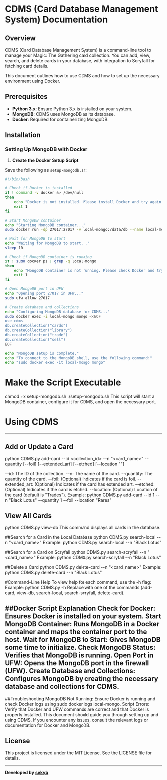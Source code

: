 # CDMS (Card Database Management System) Documentation

## Overview

CDMS (Card Database Management System) is a command-line tool to manage your Magic: The Gathering card collection. You can add, view, search, and delete cards in your database, with integration to Scryfall for fetching card details.

This document outlines how to use CDMS and how to set up the necessary environment using Docker.

## Prerequisites

- **Python 3.x**: Ensure Python 3.x is installed on your system.
- **MongoDB**: CDMS uses MongoDB as its database.
- **Docker**: Required for containerizing MongoDB.

## Installation

### Setting Up MongoDB with Docker

1. **Create the Docker Setup Script**

Save the following as `setup-mongodb.sh`:

```bash
#!/bin/bash

# Check if Docker is installed
if ! command -v docker &> /dev/null
then
    echo "Docker is not installed. Please install Docker and try again."
    exit 1
fi

# Start MongoDB container
echo "Starting MongoDB container..."
sudo docker run -dp 27017:27017 -v local-mongo:/data/db --name local-mongo --restart=always mongo:latest

# Wait for MongoDB to start
echo "Waiting for MongoDB to start..."
sleep 10

# Check if MongoDB container is running
if ! sudo docker ps | grep -q local-mongo
then
    echo "MongoDB container is not running. Please check Docker and try again."
    exit 1
fi

# Open MongoDB port in UFW
echo "Opening port 27017 in UFW..."
sudo ufw allow 27017

# Create database and collections
echo "Configuring MongoDB database for CDMS..."
sudo docker exec -i local-mongo mongo <<EOF
use cdms
db.createCollection("cards")
db.createCollection("library")
db.createCollection("trade")
db.createCollection("sell")
EOF

echo "MongoDB setup is complete."
echo "To connect to the MongoDB shell, use the following command:"
echo "sudo docker exec -it local-mongo mongo"
```

# Make the Script Executable
chmod +x setup-mongodb.sh
./setup-mongodb.sh
This script will start a MongoDB container, configure it for CDMS, and open the necessary port.

# Using CDMS
---
## Add or Update a Card
python CDMS.py add-card --id <collection_id> --n "<card_name>" --quantity <quantity> [--foil] [--extended_art] [--etched] [--location "<location>"]

--id: The ID of the collection.
--n: The name of the card.
--quantity: The quantity of the card.
--foil: (Optional) Indicates if the card is foil.
--extended_art: (Optional) Indicates if the card has extended art.
--etched: (Optional) Indicates if the card is etched.
--location: (Optional) Location of the card (default is "Trades").
Example:
python CDMS.py add-card --id 1 --n "Black Lotus" --quantity 1 --foil --location "Rares"

## View All Cards
python CDMS.py view-db
This command displays all cards in the database.

##Search for a Card in the Local Database
python CDMS.py search-local --n "<card_name>"
Example:
python CDMS.py search-local --n "Black Lotus"

##Search for a Card on Scryfall
python CDMS.py search-scryfall --n "<card_name>"
Example:
python CDMS.py search-scryfall --n "Black Lotus"

##Delete a Card
python CDMS.py delete-card --n "<card_name>"
Example:
python CDMS.py delete-card --n "Black Lotus"

#Command-Line Help
To view help for each command, use the -h flag:
Example:
python CDMS.py <command> -h
Replace <command> with one of the commands (add-card, view-db, search-local, search-scryfall, delete-card).

##Docker Script Explanation
Check for Docker: Ensures Docker is installed on your system.
Start MongoDB Container: Runs MongoDB in a Docker container and maps the container port to the host.
Wait for MongoDB to Start: Gives MongoDB some time to initialize.
Check MongoDB Status: Verifies that MongoDB is running.
Open Port in UFW: Opens the MongoDB port in the firewall (UFW).
Create Database and Collections: Configures MongoDB by creating the necessary database and collections for CDMS.
---
##Troubleshooting
MongoDB Not Running: Ensure Docker is running and check Docker logs using sudo docker logs local-mongo.
Script Errors: Verify that Docker and UFW commands are correct and that Docker is properly installed.
This document should guide you through setting up and using CDMS. If you encounter any issues, consult the relevant logs or documentation for Docker and MongoDB.

## License

This project is licensed under the MIT License. See the LICENSE file for details.

---

**Developed by [sekyb](https://github.com/sekyb)**
